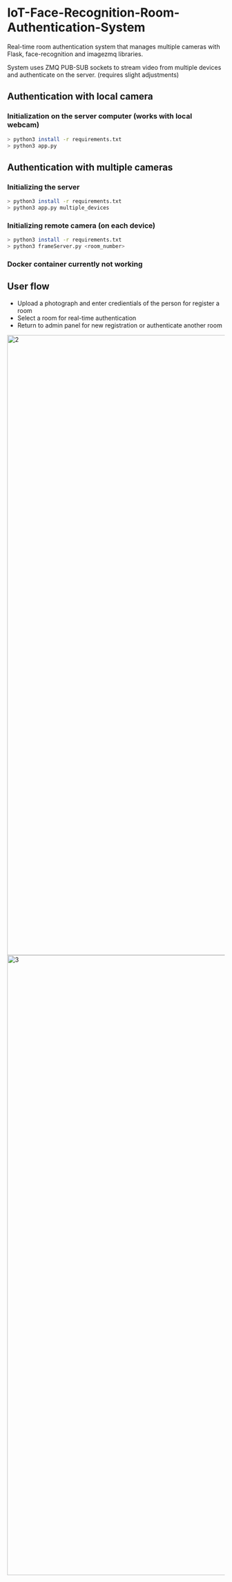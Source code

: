 # IoT-Face-Recognition-Room-Authentication-System

Real-time room authentication system that manages multiple cameras with Flask, face-recognition and imagezmq libraries.

System uses ZMQ PUB-SUB sockets to stream video from multiple devices and authenticate on the server. (requires slight adjustments)

## Authentication with local camera

### Initialization on the server computer (works with local webcam)

```bash
> python3 install -r requirements.txt
> python3 app.py
```


## Authentication with multiple cameras

### Initializing the server

```bash
> python3 install -r requirements.txt
> python3 app.py multiple_devices
```

### Initializing remote camera (on each device)

```bash
> python3 install -r requirements.txt
> python3 frameServer.py <room_number>
```
### Docker container currently not working


## User flow

- Upload a photograph and enter credientials of the person for register a room
- Select a room for real-time authentication
- Return to admin panel for new registration or authenticate another room

<img width="1433" alt="2" src="https://user-images.githubusercontent.com/89805772/210205596-d9d5215d-4093-4ee1-a7d8-9cba2940346b.png">

<img width="1433" alt="3" src="https://user-images.githubusercontent.com/89805772/210205989-e62c14f5-37a4-4e25-8246-d1eb5f56bd07.png">
